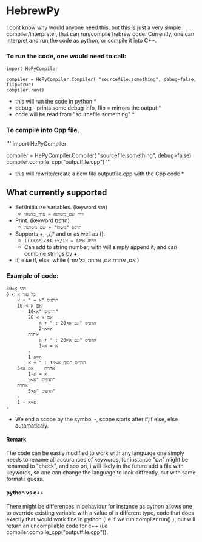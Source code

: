 # HebrewPy


I dont know why would anyone need this, but this is just a very simple compiler/interpreter, that can run/compile hebrew code.
Currently, one can interpret and run the code as python, or compile it into C++.

### To run the code, one would need to call:
```
import HePyCompiler

compiler = HePyCompiler.Compiler( "sourcefile.something", debug=false, flip=true)
compiler.run()
```
* this will run the code in python *
* debug - prints some debug info, flip = mirrors the output *
* code will be read from "sourcefile.something" *

### To compile into Cpp file.
'''
import HePyCompiler

compiler = HePyCompiler.Compiler( "sourcefile.something", debug=false)
compiler.compile_cpp("outputfile.cpp")
'''
* this will rewrite/create a new file outputfile.cpp with the Cpp code *

## What currently supported
- Set/Initialize variables. (keyword ויהי)
  - ``` ויהי שם_משתנה = ערך_כלשהו ```
- Print. (keyword הדפס)
  - ``` הדפס "משהו" + שם_משתנה ```
- Supports +,-,/,* and or as well as ().
  - ``` ויהיה איקס = 5/10+(33/(10/2)) ```
  - Can add to string number, with will simply append it, and can combine strings by +.
- if, else if, else, while ( אם, אחרת אם, אחרת, כל עוד )
### Example of code:
```
ויהי א=30
כל עוד א > 0
	תדפיס "א = " + א
	אם א > 10
		תדפיס "א>10"
		אם א > 20
			תדפיס "וגם א>20 : " + א
			א=א-2
		אחרת
			תדפיס "וגם א<20 : " + א
			א = א-1
		-
		א=א-1
		תדפיס "סוף א>10 : " + א
	אחרת	אם א>5
		א = א-1
		תדפיס "א>5"
	אחרת
		תדפיס "א<5"
	-
	א=א - 1
-
```
- We end a scope by the symbol -, scope starts after if,if else, else automaticaly.

#### Remark
The code can be easily modified to work with any language one simply needs to rename all accurances of keywords, for instance "אם" might be renamed to "check",
and soo on, i will likely in the future add a file with keywords, so one can change the language to look diffrently, but with same format i guess.

#### python vs c++
There might be differences in behaviour for instance as python allows one to override existing variable with a value of a different type, code that does exactly that would 
work fine in python (i.e if we run compiler.run() ), but will return an uncompilable code for c++ (i.e compiler.compile_cpp("outputfile.cpp")).
